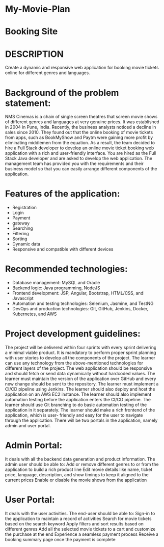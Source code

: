 # My-Movie-Plan
# Booking Site
# DESCRIPTION  
Create a dynamic and responsive web application for booking movie tickets online for different genres and languages.  
# Background of the problem statement: 
NMS Cinemas is a chain of single screen theatres that screen movie shows of different genres and languages at very genuine prices. It was established in 2004 in Pune, India. Recently, the business analysts noticed a decline in sales since 2010. They found out that the online booking of movie tickets from apps, such as BookMyShow and Paytm were gaining more profit by eliminating middlemen from the equation. As a result, the team decided to hire a Full Stack developer to develop an online movie ticket booking web application with a rich and user-friendly interface. 
You are hired as the Full Stack Java developer and are asked to develop the web application. The management team has provided you with the requirements and their business model so that you can easily arrange different components of the application.  
# Features of the application:  
* Registration 
* Login 
* Payment 
* gateway 
* Searching 
* Filtering 
* Sorting 
* Dynamic data
* Responsive and compatible with different devices 
# Recommended technologies:  
* Database management: MySQL and Oracle 
* Backend logic: Java programming, NodeJS 
* Frontend development: JSP, Angular, Bootstrap, HTML/CSS, and Javascript 
* Automation and testing technologies: Selenium, Jasmine, and TestNG 
* DevOps and production technologies: Git, GitHub, Jenkins, Docker, Kubernetes, and AWS 
# Project development guidelines:  
The project will be delivered within four sprints with every sprint delivering a minimal viable product. It is mandatory to perform proper sprint planning with user stories to develop all the components of the project. The learner can use any technology from the above-mentioned technologies for different layers of the project. The web application should be responsive and should fetch or send data dynamically without hardcoded values. The learner must maintain the version of the application over GitHub and every new change should be sent to the repository. The learner must implement a CI/CD pipeline using Jenkins. The learner should also deploy and host the application on an AWS EC2 instance. The learner should also implement automation testing before the application enters the CI/CD pipeline. The learner should use Git branching to do basic automation testing of the application in it separately. The learner should make a rich frontend of the application, which is user- friendly and easy for the user to navigate through the application. There will be two portals in the application, namely admin and user portal. 
# Admin Portal: 
It deals with all the backend data generation and product information. The admin user should be able to:  Add or remove different genres to or from the application to build a rich product line Edit movie details like name, ticket price, language, description, and show timings to keep it aligned to the current prices Enable or disable the movie shows from the application 
# User Portal: 
It deals with the user activities. The end-user should be able to:  Sign-in to the application to maintain a record of activities Search for movie tickets based on the search keyword Apply filters and sort results based on different genres Add all the selected movie tickets to a cart and customize the purchase at the end Experience a seamless payment process Receive a booking summary page once the payment is complete
